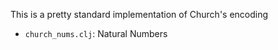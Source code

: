 This is a pretty standard implementation of Church's encoding
 - ```church_nums.clj```:  Natural Numbers
